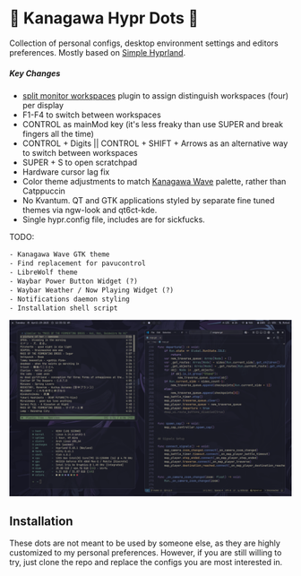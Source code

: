 # 🌊 Kanagawa Hypr Dots 🌊
Collection of personal configs, desktop environment settings and editors preferences. Mostly based on [Simple Hyprland](https://github.com/gaurav23b/simple-hyprland/tree/879dba81c84134072826a21453c15e553d03da2d).

##### Key Changes
* [split monitor workspaces](https://github.com/Duckonaut/split-monitor-workspaces) plugin to assign distinguish workspaces (four) per display
* F1-F4 to switch between workspaces
* CONTROL as mainMod key (it's less freaky than use SUPER and break fingers all the time)
* CONTROL + Digits || CONTROL + SHIFT + Arrows as an alternative way to switch between workspaces
* SUPER + S to open scratchpad
* Hardware cursor lag fix
* Color theme adjustments to match [Kanagawa Wave](https://github.com/rebelot/kanagawa.nvim) palette, rather than Catppuccin
* No Kvantum. QT and GTK applications styled by separate fine tuned themes via ngw-look and qt6ct-kde.
* Single hypr.config file, includes are for sickfucks.

TODO: 
```
- Kanagawa Wave GTK theme
- Find replacement for pavucontrol
- LibreWolf theme
- Waybar Power Button Widget (?)
- Waybar Weather / Now Playing Widget (?)
- Notifications daemon styling
- Installation shell script
```

<p align="center">
  <img src=".misc/.fetch.png" />
</p>


## Installation
These dots are not meant to be used by someone else, as they are highly customized to my personal preferences. However, if you are still willing to try, just clone the repo and replace the configs you are most interested in.

